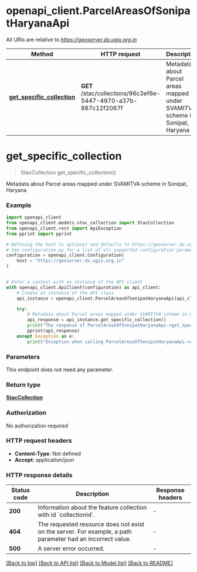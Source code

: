 # openapi_client.ParcelAreasOfSonipatHaryanaApi

All URIs are relative to *https://geoserver.dx.ugix.org.in*

Method | HTTP request | Description
------------- | ------------- | -------------
[**get_specific_collection**](ParcelAreasOfSonipatHaryanaApi.md#get_specific_collection) | **GET** /stac/collections/96c3ef6e-5447-4970-a37b-887c12f2067f | Metadata about Parcel areas mapped under SVAMITVA scheme in Sonipat, Haryana


# **get_specific_collection**
> StacCollection get_specific_collection()

Metadata about Parcel areas mapped under SVAMITVA scheme in Sonipat, Haryana

### Example


```python
import openapi_client
from openapi_client.models.stac_collection import StacCollection
from openapi_client.rest import ApiException
from pprint import pprint

# Defining the host is optional and defaults to https://geoserver.dx.ugix.org.in
# See configuration.py for a list of all supported configuration parameters.
configuration = openapi_client.Configuration(
    host = "https://geoserver.dx.ugix.org.in"
)


# Enter a context with an instance of the API client
with openapi_client.ApiClient(configuration) as api_client:
    # Create an instance of the API class
    api_instance = openapi_client.ParcelAreasOfSonipatHaryanaApi(api_client)

    try:
        # Metadata about Parcel areas mapped under SVAMITVA scheme in Sonipat, Haryana
        api_response = api_instance.get_specific_collection()
        print("The response of ParcelAreasOfSonipatHaryanaApi->get_specific_collection:\n")
        pprint(api_response)
    except Exception as e:
        print("Exception when calling ParcelAreasOfSonipatHaryanaApi->get_specific_collection: %s\n" % e)
```



### Parameters

This endpoint does not need any parameter.

### Return type

[**StacCollection**](StacCollection.md)

### Authorization

No authorization required

### HTTP request headers

 - **Content-Type**: Not defined
 - **Accept**: application/json

### HTTP response details

| Status code | Description | Response headers |
|-------------|-------------|------------------|
**200** | Information about the feature collection with id &#x60;collectionId&#x60;. |  -  |
**404** | The requested resource does not exist on the server. For example, a path parameter had an incorrect value. |  -  |
**500** | A server error occurred. |  -  |

[[Back to top]](#) [[Back to API list]](../README.md#documentation-for-api-endpoints) [[Back to Model list]](../README.md#documentation-for-models) [[Back to README]](../README.md)

